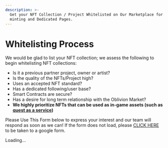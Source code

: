 ```yaml
---
description: >-
  Get your NFT Collection / Project Whitelisted on Our Marketplace for FREE
  minting and Dedicated Pages.
---
```


# Whitelisting Process

We would be glad to list your NFT collection; we assess the following to begin whitelisting NFT collections:&#x20;

* Is it a previous partner project, owner or artist?&#x20;
* Is the quality of the NFTs/Project high?&#x20;
* Uses an accepted NFT standard?
* Has a dedicated following/user base?
* Smart Contracts are secure?
* Has a desire for long term relationship with the Oblivion Market?
* **We highly prioritize NFTs that can be used as in-game assets (such as** [**quest as a service**](../../../nft-+-gamefi-services/quest-as-a-service-qaas.md)**)**

Please Use This Form below to express your interest and our team will respond as soon as we can! If the form does not load, please [CLICK HERE](https://docs.google.com/forms/d/e/1FAIpQLSdkKJRBugKWdVOryendbJVfLoNX7VB8UKNjH0g6xavDafUKRA/viewform?usp=sf\_link) to be taken to a google form.&#x20;



Loading…
